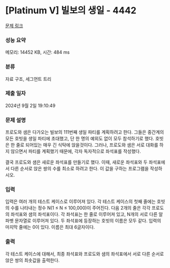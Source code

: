 # [Platinum V] 빌보의 생일 - 4442 

[문제 링크](https://www.acmicpc.net/problem/4442) 

### 성능 요약

메모리: 14452 KB, 시간: 484 ms

### 분류

자료 구조, 세그먼트 트리

### 제출 일자

2024년 9월 2일 19:10:49

### 문제 설명

<p>
	프로도와 샘은 다가오는 빌보의 111번째 생일 파티를 계획하려고 한다. 그들은 중간계의 모든 호빗을 생일 파티에 초대했고, 단 한 명의 예외도 없이 모두 참석하기로 했다. 호빗은 한 줄로 되어있는 매우 긴 식탁에 앉을것이다. 그러나, 프로도와 샘은 서로 대화를 하지 않으면서 파티를 계획했기 때문에, 각자 독자적으로 좌석표를 작성했다.</p>

<p>
	결국 프로도와 샘은 새로운 좌석표를 만들기로 했다. 이때, 새로운 좌석표와 두 좌석표에서 다른 순서로 앉은 쌍의 수를 최소로 하려고 한다. 이 값을 구하는 프로그램을 작성하시오.</p>

### 입력 

 <p>
	입력은 여러 개의 테스트 케이스로 이루어져 있다. 각 테스트 케이스의 첫째 줄에는 호빗의 수를 나타내는 정수 N(1 ≤ N ≤ 100,000)이 주어진다. 다음 2개의 줄은 각각 프로도의 좌석표와 샘의 좌석표이다. 각 좌석표는 한 줄로 이루어져 있고, N개의 서로 다른 알파벳 문자열로 이루어져 있다. 두 좌석표에 등장하는 호빗의 이름은 모두 같다. 입력의 마지막 줄에는 0이 있다. 이름은 최대 6글자이다.</p>

### 출력 

 <p>
	각 테스트 케이스에 대해서, 최종 좌석표와 프로도와 샘의 좌석표에서 서로 다른 순서로 앉은 쌍의 최솟값을 출력한다.</p>

